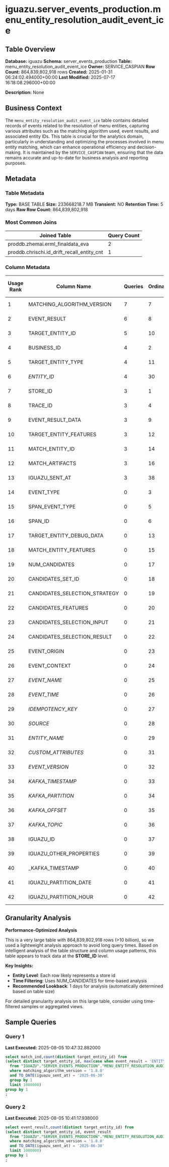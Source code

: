 # iguazu.server_events_production.menu_entity_resolution_audit_event_ice

## Table Overview

**Database:** iguazu
**Schema:** server_events_production
**Table:** menu_entity_resolution_audit_event_ice
**Owner:** SERVICE_CASPIAN
**Row Count:** 864,839,802,918 rows
**Created:** 2025-01-31 06:24:02.494000+00:00
**Last Modified:** 2025-07-17 16:18:08.296000+00:00

**Description:** None

## Business Context

The `menu_entity_resolution_audit_event_ice` table contains detailed records of events related to the resolution of menu entities, capturing various attributes such as the matching algorithm used, event results, and associated entity IDs. This table is crucial for the analytics domain, particularly in understanding and optimizing the processes involved in menu entity matching, which can enhance operational efficiency and decision-making. It is maintained by the `SERVICE_CASPIAN` team, ensuring that the data remains accurate and up-to-date for business analysis and reporting purposes.

## Metadata

### Table Metadata

**Type:** BASE TABLE
**Size:** 233668218.7 MB
**Transient:** NO
**Retention Time:** 5 days
**Raw Row Count:** 864,839,802,918

### Most Common Joins

| Joined Table | Query Count |
|--------------|-------------|
| proddb.zhemai.erml_finaldata_eva | 2 |
| proddb.chrischi.id_drift_recall_entity_cnt | 1 |

### Column Metadata

| Usage Rank | Column Name | Queries | Ordinal | Data Type | Is Cluster Key | Comment |
|------------|-------------|---------|---------|-----------|----------------|---------|
| 1 | MATCHING_ALGORITHM_VERSION | 7 | 7 | TEXT | 0 | No comment |
| 2 | EVENT_RESULT | 6 | 8 | TEXT | 0 | No comment |
| 3 | TARGET_ENTITY_ID | 5 | 10 | TEXT | 0 | No comment |
| 4 | BUSINESS_ID | 4 | 2 | TEXT | 0 | No comment |
| 5 | TARGET_ENTITY_TYPE | 4 | 11 | TEXT | 0 | No comment |
| 6 | _ENTITY_ID_ | 4 | 30 | TEXT | 0 | No comment |
| 7 | STORE_ID | 3 | 1 | TEXT | 0 | No comment |
| 8 | TRACE_ID | 3 | 4 | TEXT | 0 | No comment |
| 9 | EVENT_RESULT_DATA | 3 | 9 | TEXT | 0 | No comment |
| 10 | TARGET_ENTITY_FEATURES | 3 | 12 | TEXT | 0 | No comment |
| 11 | MATCH_ENTITY_ID | 3 | 14 | TEXT | 0 | No comment |
| 12 | MATCH_ARTIFACTS | 3 | 16 | TEXT | 0 | No comment |
| 13 | IGUAZU_SENT_AT | 3 | 38 | TIMESTAMP_NTZ | 0 | No comment |
| 14 | EVENT_TYPE | 0 | 3 | TEXT | 0 | No comment |
| 15 | SPAN_EVENT_TYPE | 0 | 5 | TEXT | 0 | No comment |
| 16 | SPAN_ID | 0 | 6 | TEXT | 0 | No comment |
| 17 | TARGET_ENTITY_DEBUG_DATA | 0 | 13 | TEXT | 0 | No comment |
| 18 | MATCH_ENTITY_FEATURES | 0 | 15 | TEXT | 0 | No comment |
| 19 | NUM_CANDIDATES | 0 | 17 | NUMBER | 0 | No comment |
| 20 | CANDIDATES_SET_ID | 0 | 18 | TEXT | 0 | No comment |
| 21 | CANDIDATES_SELECTION_STRATEGY | 0 | 19 | TEXT | 0 | No comment |
| 22 | CANDIDATES_FEATURES | 0 | 20 | TEXT | 0 | No comment |
| 23 | CANDIDATES_SELECTION_INPUT | 0 | 21 | TEXT | 0 | No comment |
| 24 | CANDIDATES_SELECTION_RESULT | 0 | 22 | TEXT | 0 | No comment |
| 25 | EVENT_ORIGIN | 0 | 23 | TEXT | 0 | No comment |
| 26 | EVENT_CONTEXT | 0 | 24 | TEXT | 0 | No comment |
| 27 | _EVENT_NAME_ | 0 | 25 | TEXT | 0 | No comment |
| 28 | _EVENT_TIME_ | 0 | 26 | NUMBER | 0 | No comment |
| 29 | _IDEMPOTENCY_KEY_ | 0 | 27 | TEXT | 0 | No comment |
| 30 | _SOURCE_ | 0 | 28 | TEXT | 0 | No comment |
| 31 | _ENTITY_NAME_ | 0 | 29 | TEXT | 0 | No comment |
| 32 | _CUSTOM_ATTRIBUTES_ | 0 | 31 | TEXT | 0 | No comment |
| 33 | _EVENT_VERSION_ | 0 | 32 | NUMBER | 0 | No comment |
| 34 | _KAFKA_TIMESTAMP_ | 0 | 33 | NUMBER | 0 | No comment |
| 35 | _KAFKA_PARTITION_ | 0 | 34 | NUMBER | 0 | No comment |
| 36 | _KAFKA_OFFSET_ | 0 | 35 | NUMBER | 0 | No comment |
| 37 | _KAFKA_TOPIC_ | 0 | 36 | TEXT | 0 | No comment |
| 38 | IGUAZU_ID | 0 | 37 | TEXT | 0 | No comment |
| 39 | IGUAZU_OTHER_PROPERTIES | 0 | 39 | TEXT | 0 | No comment |
| 40 | _KAFKA_TIMESTAMP | 0 | 40 | TIMESTAMP_NTZ | 0 | No comment |
| 41 | IGUAZU_PARTITION_DATE | 0 | 41 | TEXT | 0 | No comment |
| 42 | IGUAZU_PARTITION_HOUR | 0 | 42 | NUMBER | 0 | No comment |

## Granularity Analysis

**Performance-Optimized Analysis**

This is a very large table with 864,839,802,918 rows (>10 billion), so we used a lightweight analysis approach to avoid long query times. Based on intelligent analysis of the table structure and column usage patterns, this table appears to track data at the **STORE_ID** level.

**Key Insights:**
- **Entity Level**: Each row likely represents a store id
- **Time Filtering**: Uses NUM_CANDIDATES for time-based analysis
- **Recommended Lookback**: 1 days for analysis (automatically determined based on table size)

For detailed granularity analysis on this large table, consider using time-filtered samples or aggregated views.

## Sample Queries

### Query 1
**Last Executed:** 2025-08-05 10:47:32.882000

```sql
select match_ind,count(distinct target_entity_id) from 
(select distinct target_entity_id, max(case when event_result = 'ENTITY_ID_RECLAIMED' then 1 else 0 end) as match_ind
  from "IGUAZU"."SERVER_EVENTS_PRODUCTION"."MENU_ENTITY_RESOLUTION_AUDIT_EVENT_ICE" 
  where matching_algorithm_version = '1.8.0'
  and TO_DATE(iguazu_sent_at) = '2025-06-30'
  group by 1
  limit 1000000)
group by 1
;
```

### Query 2
**Last Executed:** 2025-08-05 10:41:17.938000

```sql
select event_result,count(distinct target_entity_id) from 
(select distinct target_entity_id, event_result
  from "IGUAZU"."SERVER_EVENTS_PRODUCTION"."MENU_ENTITY_RESOLUTION_AUDIT_EVENT_ICE" 
  where matching_algorithm_version = '1.8.0'
  and TO_DATE(iguazu_sent_at) = '2025-06-30'
  limit 1000000)
group by 1
;
```

